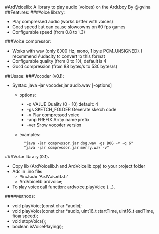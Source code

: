 #ArdVoicelib: A library to play audio (voices) on the Arduboy
By @igvina
##Features:
###Voice library:
* Play compressed audio (works better with voices)
* Good speed but can cause slowdowns on 60 fps games 
* Configurable speed (from 0.8 to 1.3)

###Voice compressor:
* Works with wav (only 8000 Hz, mono, 1 byte PCM_UNSIGNED). I recommend Audacity to convert to this format
* Configurable quality (from 0 to 10), default is 4
* Good compression (from 88 bytes/s to 530 bytes/s)

##Usage:
###Vocoder (v0.1):
* Syntax: java -jar vocoder.jar audio.wav [-options]
	* options:
		* -q VALUE		Quality (0 - 10) default: 4
		* -gs SKETCH_FOLDER	Generate sketch code
		* -v			Play compressed voice
		* -anp PREFIX		Array name prefix
		* -ver			Show vocoder version

	* examples:
	
        	"java -jar compressor.jar dog.wav -gs DOG -v -q 6"
        	"java -jar compressor.jar merry.wav -v"
	
###Voice library (0.1):

* Copy lib (ArdVoicelib.h and ArdVoicelib.cpp) to your project folder
* Add in .ino file:
	* \#include "ArdVoicelib.h"
	* ArdVoicelib ardvoice;
* To play voice call function: ardvoice.playVoice (...).

####Methods:
* void playVoice(const char *audio);
* void playVoice(const char *audio, uint16_t startTime, uint16_t endTime, float speed);
* void stopVoice();
* boolean isVoicePlaying();
	

